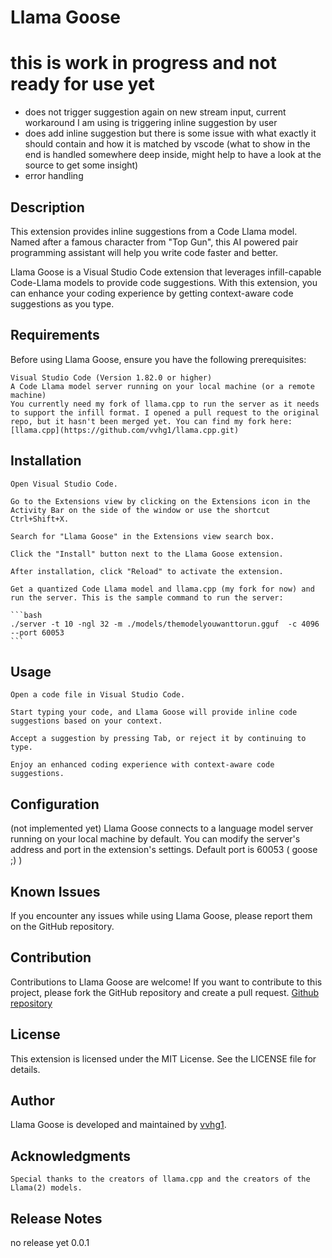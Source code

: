 # Llama Goose

# this is work in progress and not ready for use yet

- does not trigger suggestion again on new stream input, current workaround I am using is triggering inline suggestion by user
- does add inline suggestion but there is some issue with what exactly it should contain and how it is matched by vscode (what to show in the end is handled somewhere deep inside, might help to have a look at the source to get some insight)
- error handling

## Description

This extension provides inline suggestions from a Code Llama model. Named after a famous character from "Top Gun", this AI powered pair programming assistant will help you write code faster and better.

Llama Goose is a Visual Studio Code extension that leverages infill-capable Code-Llama models to provide code suggestions. With this extension, you can enhance your coding experience by getting context-aware code suggestions as you type.

## Requirements

Before using Llama Goose, ensure you have the following prerequisites:

    Visual Studio Code (Version 1.82.0 or higher)
    A Code Llama model server running on your local machine (or a remote machine)
    You currently need my fork of llama.cpp to run the server as it needs to support the infill format. I opened a pull request to the original repo, but it hasn't been merged yet. You can find my fork here: [llama.cpp](https://github.com/vvhg1/llama.cpp.git)

## Installation

    Open Visual Studio Code.

    Go to the Extensions view by clicking on the Extensions icon in the Activity Bar on the side of the window or use the shortcut Ctrl+Shift+X.

    Search for "Llama Goose" in the Extensions view search box.

    Click the "Install" button next to the Llama Goose extension.

    After installation, click "Reload" to activate the extension.

    Get a quantized Code Llama model and llama.cpp (my fork for now) and run the server. This is the sample command to run the server:

    ```bash
    ./server -t 10 -ngl 32 -m ./models/themodelyouwanttorun.gguf  -c 4096 --port 60053
    ```

## Usage

    Open a code file in Visual Studio Code.

    Start typing your code, and Llama Goose will provide inline code suggestions based on your context.

    Accept a suggestion by pressing Tab, or reject it by continuing to type.

    Enjoy an enhanced coding experience with context-aware code suggestions.

## Configuration

(not implemented yet)
Llama Goose connects to a language model server running on your local machine by default. You can modify the server's address and port in the extension's settings.
Default port is 60053 ( goose ;) )

## Known Issues

If you encounter any issues while using Llama Goose, please report them on the GitHub repository.

## Contribution

Contributions to Llama Goose are welcome! If you want to contribute to this project, please fork the GitHub repository and create a pull request.
[Github repository](https://github.com/vvhg1/llama-goose.git)

## License

This extension is licensed under the MIT License. See the LICENSE file for details.

## Author

Llama Goose is developed and maintained by [vvhg1](https://github.com/vvhg1).

## Acknowledgments

    Special thanks to the creators of llama.cpp and the creators of the  Llama(2) models.

## Release Notes

no release yet
0.0.1
